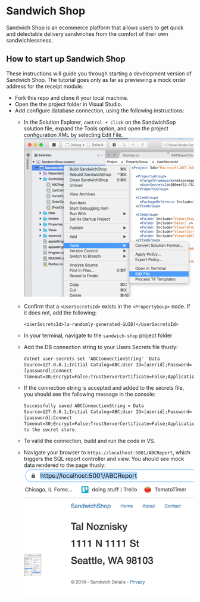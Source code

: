 # Sandwich Shop

Sandwich Shop is an ecommerce platform that allows users to get quick and delectable
delivery sandwiches from the comfort of their own sandwichlessness.

## How to start up Sandwich Shop
These instructions will guide you through starting a development version of Sandwich Shop. The tutorial
goes only as far as previewing a mock order address for the receipt module.

* Fork this repo and clone it your local machine.
* Open the the project folder in Visual Studio.
* Add configure database connection, using the following instructions:  
  - In the Solution Explorer, `control + click` on the SandwichSop solution file, expand the Tools option, and open the project configuration XML by selecting Edit File.
  ![add-img](add-userid.png)

  - Confirm that a `<UserSecretsId>` exists in the `<PropertyGoup>` node. If it does not, add the following:
    ```
    <UserSecretsId>[a-randomly-generated-GUID]</UserSecretsId>
    ```
  - In your terminal, navigate to the `sandwich-shop` project folder
  - Add the DB connection string to your Users Secrets file thusly:
    ```
    dotnet user-secrets set 'ABCConnectionString' 'Data Source=127.0.0.1;Initial Catalog=ABC;User ID=[userid];Password=[password];Connect Timeout=30;Encrypt=False;TrustServerCertificate=False;ApplicationIntent=ReadWrite;MultiSubnetFailover=False'
    ```
  - If the connection string is accepted and added to the secrets file, you should see the following message in the console:
    ```
    Successfully saved ABCConnectionString = Data Source=127.0.0.1;Initial Catalog=ABC;User ID=[userid];Password=[password];Connect Timeout=30;Encrypt=False;TrustServerCertificate=False;ApplicationIntent=ReadWrite;MultiSubnetFailover=False to the secret store.
    ```
  - To valid the connection, build and run the code in VS.
  - Navigate your browser to `https://localhost:5001/ABCReport`, which triggers the SQL report controller and view. You should see mock data rendered to the page thusly:
  ![mock data](mock-data.png)
